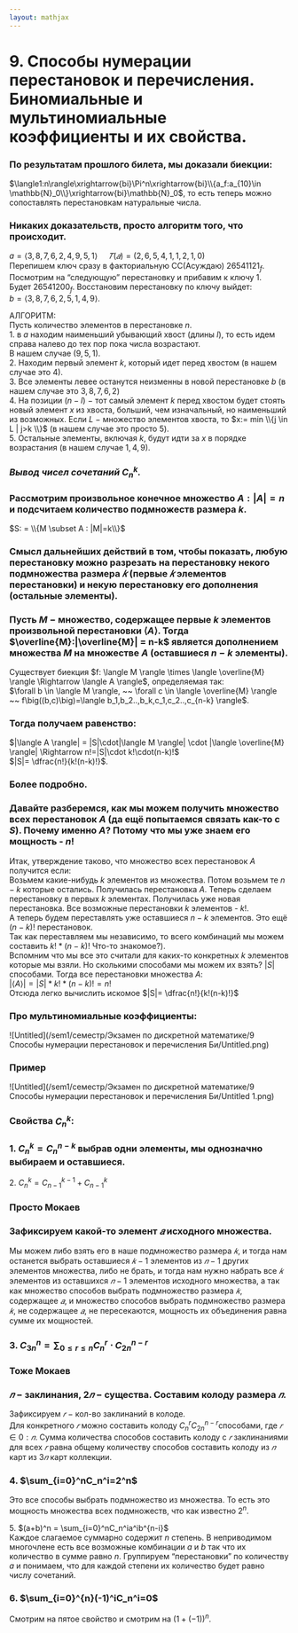 ```yaml
---  
layout: mathjax  
---  
```

  
# 9. Способы нумерации перестановок и перечисления. Биномиальные и мультиномиальные коэффициенты и их свойства.  
  
### По результатам прошлого билета, мы доказали биекции:  
$\langle1:n\rangle\xrightarrow{bi}\Pi^n\xrightarrow{bi}\\{a_f:a_{10}\in \mathbb{N}_0\\}\xrightarrow{bi}\mathbb{N}_0$, то есть теперь можно сопоставлять перестановкам натуральные числа.  
  
### Никаких доказательств, просто алгоритм того, что происходит.  
$a = \langle 3, 8, 7, 6, 2, 4, 9, 5, 1 \rangle \ \ \ \ \ 𝑇(𝑎) = (2, 6, 5, 4, 1, 1, 2, 1, 0)$  
Перепишем ключ сразу в факториальную СС(Асуждаю) $26541121_f$.  
Посмотрим на “следующую” перестановку и прибавим к ключу $1$.  
Будет $26541200_f$. Восстановим перестановку по ключу выйдет:  
$b =\langle 3, 8, 7, 6, 2, 5, 1, 4, 9 \rangle$.  
  
АЛГОРИТМ:  
Пусть количество элементов в перестановке $n$.  
$1.$ в $a$ находим наименьший убывающий хвост (длины $l$), то есть идем справа налево до тех пор пока числа возрастают.  
В нашем случае $(9,5,1)$.  
$2.$ Находим первый элемент $k$, который идет перед хвостом (в нашем случае это $4$).  
$3.$ Все элементы левее останутся неизменны в новой перестановке $b$ (в нашем случае это $3, 8, 7, 6, 2$)  
$4.$ На позиции $(n-l)$ $-$ тот самый элемент $k$ перед хвостом будет стоять новый элемент $x$ из хвоста, больший, чем изначальный, но наименьший из возможных. Если $L$ $-$ множество элементов хвоста, то  $x:= min \\{j \in L | j>k \\}$ (в нашем случае это просто $5$).  
$5.$ Остальные элементы, включая $k$, будут идти за $x$ в порядке возрастания (в нашем случае $1, 4, 9$).  
  
### *Вывод чисел сочетаний $C_n^k$.*  
  
### Рассмотрим произвольное конечное множество $A: | A| = n$ и подсчитаем количество подмножеств размера $k$.  
$S: = \\{M \subset A : |M|=k\\}$  
  
### Смысл дальнейших действий в том, чтобы показать, любую перестановку можно разрезать на перестановку некого подмножества размера $𝑘$ (первые $𝑘$ элементов перестановки) и некую  перестановку его дополнения (остальные элементы).  
  
### Пусть $M~-$ множество, содержащее первые $k$ элементов произвольной перестановки $\langle A \rangle$. Тогда $\overline{M}:|\overline{M}| = n-k$ является дополнением множества $M$ на множестве $A$ (оставшиеся $n-k$ элементы).  
Существует биекция $f: \langle M \rangle \times \langle \overline{M} \rangle \Rightarrow \langle A \rangle$, определяемая так:  
$\forall b \in \langle M \rangle,  ~~  \forall c \in \langle \overline{M} \rangle  ~~  f\big((b,c)\big)=\langle b_1,b_2..,b_k,c_1,c_2..,c_{n-k} \rangle$.  
  
### Тогда получаем равенство:  
$|\langle A \rangle| = |S|\cdot|\langle M \rangle| \cdot |\langle \overline{M} \rangle| \Rightarrow n!=|S|\cdot k!\cdot(n-k)!$  
$|S|= \dfrac{n!}{k!(n-k)!}$.  
  
### Более подробно.  
  
### Давайте разберемся, как мы можем получить множество всех перестановок $A$ (да ещё попытаемся связать как-то с $S$). Почему именно $A$? Потому что мы уже знаем его мощность - $n!$  
Итак, утверждение таково, что множество всех перестановок $A$ получится если:  
Возьмем какие-нибудь $k$ элементов из множества. Потом возьмем те $n-k$ которые остались. Получилась перестановка $A$. Теперь сделаем перестановку в первых $k$ элементах. Получилась уже новая перестановка. Все возможные перестановки $k$ элементов - $k!$.  
А теперь будем переставлять уже оставшиеся $n-k$ элементов. Это ещё $(n-k)!$ перестановок.  
Так как переставляем мы независимо, то всего комбинаций мы можем составить $k! * (n-k)!$ Что-то знакомое?).  
Вспомним что мы все это считали для каких-то конкретных $k$ элементов которые мы взяли. Но сколькими способами мы можем их взять?  $|S|$ способами. Тогда все перестановки множества $A$:  
$|\langle A \rangle| = |S| * k! * (n-k)! = n!$  
Отсюда легко вычислить искомое $|S|= \dfrac{n!}{k!(n-k)!}$  
  
### Про мультиномиальные коэффициенты:  
  
![Untitled](/sem1/семестр/Экзамен по дискретной математике/9 Способы нумерации перестановок и перечисления Би/Untitled.png)  
  
### Пример  
  
![Untitled](/sem1/семестр/Экзамен по дискретной математике/9 Способы нумерации перестановок и перечисления Би/Untitled 1.png)  
  
### Свойства $C_n^k$:  
  
### $1.$ $C_n^k=C_n^{n-k}$  выбрав одни элементы, мы однозначно выбираем и оставшиеся.  
$2.$ $C_n^k=C_{n-1}^{k-1}+C_{n-1}^{k}$  
  
### Просто Мокаев  
  
### Зафиксируем какой-то элемент $𝑎$ исходного множества.  
Мы можем либо взять его в наше подмножество размера $𝑘$, и тогда нам останется выбрать оставшиеся $𝑘−1$ элементов из $𝑛−1$ других элементов множества, либо не брать, и тогда нам нужно набрать все $𝑘$ элементов из оставшихся $𝑛 − 1$ элементов исходного множества, а так как множество способов выбрать подмножество размера $𝑘$, содержащее $𝑎$, и множество способов выбрать подмножество размера $𝑘$, не содержащее $𝑎$, не пересекаются, мощность их объединения равна сумме их мощностей.  
  
### $3.$ $C_{3n}^{n}=\displaystyle\sum_{0\le r \le n} C_{n}^{r}\cdot C_{2n}^{n-r}$  
  
### Тоже Мокаев  
  
### $𝑛$ − заклинания, $2𝑛$ − существа. Составим колоду размера $𝑛$.  
Зафиксируем $𝑟$ − кол-во заклинаний в колоде.  
Для конкретного $𝑟$ можно составить колоду $C_n^rC_{2n}^{n-r}$способами, где  $𝑟 ∈ 0:𝑛$. Cумма количества способов составить колоду с $𝑟$ заклинаниями для всех $𝑟$ равна общему количеству способов составить колоду из $𝑛$ карт из $3𝑛$ карт коллекции.  
  
### $4.$ $\sum_{i=0}^nC_n^i=2^n$  
Это все способы выбрать подмножество из множества. То есть это мощность множества всех подмножеств, что как известно $2^n$.  
  
$5.$ $(a+b)^n = \sum_{i=0}^nC_n^ia^ib^{n-i}$  
Каждое слагаемое суммарно содержит $n$ степень. В неприводимом многочлене есть все возможные комбинации $a$ и $b$ так что их количество в сумме равно $n$. Группируем “перестановки” по количеству $a$ и понимаем, что для каждой степени их количество будет равно числу сочетаний.  
  
### $6.$ $\sum_{i=0}^{n}(-1)^iC_n^i=0$  
Смотрим на пятое свойство и смотрим на $\big(1+(-1)\big)^n$.  
